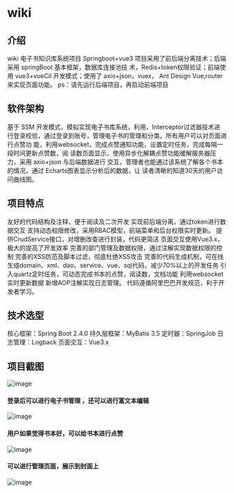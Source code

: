 # wiki

## 介绍
wiki 电子书知识库系统项目
Springboot+vue3
项目采用了前后端分离技术；后端采用 springBoot 基本框架，数据库连接池技
术，Redis+token权限验证；前端使用 vue3+vueCil 开发模式；使用了 axio+json，vuex，
Ant Design Vue,router来实现页面功能。
ps：请先运行后端项目，再启动前端项目

## 软件架构
基于 SSM 开发模式，模拟实现电子书库系统，利用，Interceptor过滤器技术进
行登录校验，通过登录到账号，管理电子书的管理和分类。所有用户可以对页面进行点赞功
能，利用websocket，完成点赞通知功能，设置定时任务，完成每隔一段时间更新点赞数，阅
读数页面显示，使用异步化解耦点赞功能缓解服务器压力，采用 axio+json 与后端数据进行
交互，管理者也能通过该系统了解各个书本的情况，通过 Echarts图表显示分析后的数据，让
读者清晰的知道30天的用户访问曲线图。


## 项目特点
友好的代码结构及注释，便于阅读及二次开发
实现前后端分离，通过token进行数据交互
支持动态权限修改，采用RBAC模型，前端菜单和后台权限实时更新。
提供CrudService接口，对增删改查进行封装，代码更简洁
页面交互使用Vue3.x，极大的提高了开发效率
完善的部门管理及数据权限，通过注解实现数据权限的控制
完善的XSS防范及脚本过滤，彻底杜绝XSS攻击
完善的代码生成机制，可在线生成domain、xml、dao、service、vue、sql代码，减少70%以上的开发任务
引入quartz定时任务，可动态完成书本的点赞，阅读数，文档功能
利用websocket实时更新数据
新增AOP注解实现日志管理。
代码遵循阿里巴巴开发规范，利于开发者学习。



## 技术选型
核心框架：Spring Boot 2.4.0
持久层框架：MyBatis 3.5
定时器：SpringJob
日志管理：Logback
页面交互：Vue3.x

## 项目截图
![image](https://user-images.githubusercontent.com/116629035/197731503-be24179b-c997-4916-86d9-fdb87b1727a3.png)


#### 登录后可以进行电子书管理 ，还可以进行富文本编辑
![image](https://user-images.githubusercontent.com/116629035/197733823-7874de7a-80f8-4b2c-a5b9-157691c76608.png)

#### 用户如果觉得书本好，可以给书本进行点赞
![image](https://user-images.githubusercontent.com/116629035/197734368-2f731020-73fc-4602-ba94-b4857d394c5d.png)

#### 可以进行管理页面，展示到封面上
![image](https://user-images.githubusercontent.com/116629035/197734744-c6657131-d142-4f79-8ba4-8d9d07bc6f52.png)


